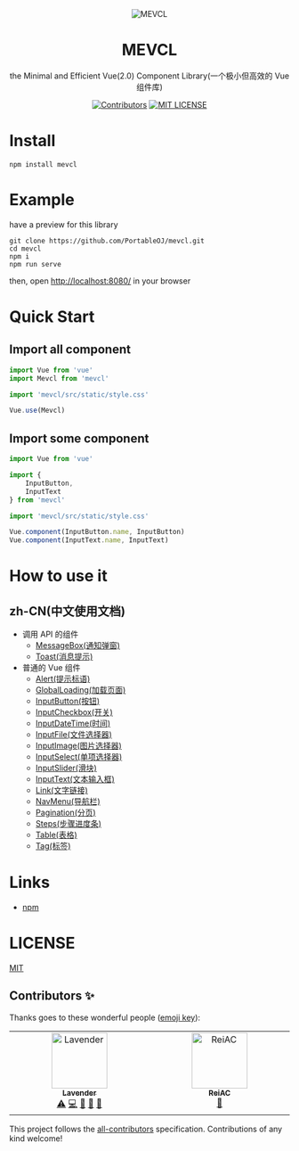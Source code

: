 <div align="center">
   <img src="https://github.com/ZJGSU-TTCM/mevcl/blob/master/public/favicon.png?raw=true" alt="MEVCL"/>
   <br>
   <h1>MEVCL</h1>
   <p>the Minimal and Efficient Vue(2.0) Component Library(一个极小但高效的 Vue 组件库)</p>
<!-- ALL-CONTRIBUTORS-BADGE:START - Do not remove or modify this section -->
<a href="https://github.com/PortableOJ/mevcl/blob/master/README.md"><img src="https://img.shields.io/badge/all_contributors-2-orange.svg" alt="Contributors"></a>
<!-- ALL-CONTRIBUTORS-BADGE:END -->
   <a href="/LICENSE"><img src="https://img.shields.io/badge/license-MIT-green.svg" alt="MIT LICENSE"></a>
</div>

# Install

```shell
npm install mevcl
```

# Example

have a preview for this library

```shell
git clone https://github.com/PortableOJ/mevcl.git
cd mevcl
npm i
npm run serve
```

then, open [http://localhost:8080/](http://localhost:8080/) in your browser

# Quick Start

## Import all component

```js
import Vue from 'vue'
import Mevcl from 'mevcl'

import 'mevcl/src/static/style.css'

Vue.use(Mevcl)
```

## Import some component

```js
import Vue from 'vue'

import {
    InputButton,
    InputText
} from 'mevcl'

import 'mevcl/src/static/style.css'

Vue.component(InputButton.name, InputButton)
Vue.component(InputText.name, InputText)
```

# How to use it

## zh-CN(中文使用文档)
 - 调用 API 的组件
   - [MessageBox(通知弹窗)](docs-old/zh-cn/example/components/MessageBox.md)
   - [Toast(消息提示)](docs-old/zh-cn/example/components/Toast.md)
 - 普通的 Vue 组件
   - [Alert(提示标语)](docs-old/zh-cn/example/components/Alert.md)
   - [GlobalLoading(加载页面)](docs-old/zh-cn/example/components/GlobalLoading.md)
   - [InputButton(按钮)](docs-old/zh-cn/example/components/InputButton.md)
   - [InputCheckbox(开关)](docs-old/zh-cn/example/components/InputCheckbox.md)
   - [InputDateTime(时间)](docs-old/zh-cn/example/components/InputDateTime.md)
   - [InputFile(文件选择器)](docs-old/zh-cn/example/components/InputFile.md)
   - [InputImage(图片选择器)](docs-old/zh-cn/example/components/InputImage.md)
   - [InputSelect(单项选择器)](docs-old/zh-cn/example/components/InputSelect.md)
   - [InputSlider(滑块)](docs-old/zh-cn/example/components/InputSlider.md)
   - [InputText(文本输入框)](docs-old/zh-cn/example/components/InputText.md)
   - [Link(文字链接)](docs-old/zh-cn/example/components/Link.md)
   - [NavMenu(导航栏)](docs-old/zh-cn/example/components/NavMenu.md)
   - [Pagination(分页)](docs-old/zh-cn/example/components/Pagination.md)
   - [Steps(步骤进度条)](docs-old/zh-cn/example/components/Steps.md)
   - [Table(表格)](docs-old/zh-cn/example/components/Table.md)
   - [Tag(标签)](docs-old/zh-cn/example/components/Tag.md)

# Links

 - [npm](https://www.npmjs.com/package/mevcl)

# LICENSE

[MIT](https://github.com/ZJGSU-TTCM/mevcl/blob/master/LICENSE)

## Contributors ✨

Thanks goes to these wonderful people ([emoji key](https://allcontributors.org/docs/en/emoji-key)):

<!-- ALL-CONTRIBUTORS-LIST:START - Do not remove or modify this section -->
<!-- prettier-ignore-start -->
<!-- markdownlint-disable -->
<table>
  <tbody>
    <tr>
      <td align="center" valign="top" width="14.28%"><a href="http://hukeqing.github.io"><img src="https://avatars.githubusercontent.com/u/47495915?v=4?s=100" width="100px;" alt="Lavender"/><br /><sub><b>Lavender</b></sub></a><br /><a href="https://github.com/PortableOJ/mevcl/commits?author=Hukeqing" title="Tests">⚠️</a> <a href="https://github.com/PortableOJ/mevcl/commits?author=Hukeqing" title="Code">💻</a> <a href="#ideas-Hukeqing" title="Ideas, Planning, & Feedback">🤔</a> <a href="#maintenance-Hukeqing" title="Maintenance">🚧</a> <a href="https://github.com/PortableOJ/mevcl/pulls?q=is%3Apr+reviewed-by%3AHukeqing" title="Reviewed Pull Requests">👀</a></td>
      <td align="center" valign="top" width="14.28%"><a href="https://rei.ac"><img src="https://avatars.githubusercontent.com/u/17238215?v=4?s=100" width="100px;" alt="ReiAC"/><br /><sub><b>ReiAC</b></sub></a><br /><a href="https://github.com/PortableOJ/mevcl/commits?author=ACRei" title="Documentation">📖</a></td>
    </tr>
  </tbody>
</table>

<!-- markdownlint-restore -->
<!-- prettier-ignore-end -->

<!-- ALL-CONTRIBUTORS-LIST:END -->

This project follows the [all-contributors](https://github.com/all-contributors/all-contributors) specification. Contributions of any kind welcome!
